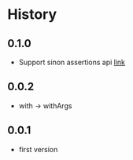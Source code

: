 # History

## 0.1.0

-  Support sinon assertions api [link](http://sinonjs.org/docs/#assertions-api)

## 0.0.2

- with -> withArgs

## 0.0.1

- first version
